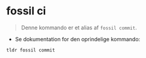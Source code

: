 # fossil ci

> Denne kommando er et alias af  `fossil commit`.

- Se dokumentation for den oprindelige kommando:

`tldr fossil commit`
